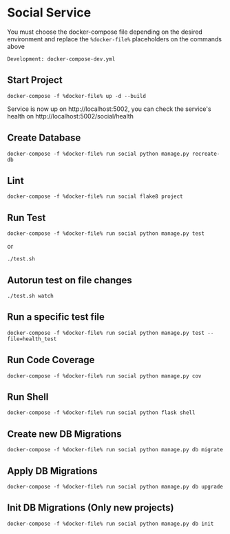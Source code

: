 # Social Service
You must choose the docker-compose file depending on the desired environment and replace the `%docker-file%` placeholders on the commands above
```
Development: docker-compose-dev.yml
```

## Start Project
```
docker-compose -f %docker-file% up -d --build
```
Service is now up on http://localhost:5002, you can check the service's health on http://localhost:5002/social/health

## Create Database
```
docker-compose -f %docker-file% run social python manage.py recreate-db
```

## Lint
```
docker-compose -f %docker-file% run social flake8 project
```

## Run Test
```
docker-compose -f %docker-file% run social python manage.py test
```
or
```
./test.sh
```

## Autorun test on file changes
```
./test.sh watch
```

## Run a specific test file
```
docker-compose -f %docker-file% run social python manage.py test --file=health_test
```

## Run Code Coverage
```
docker-compose -f %docker-file% run social python manage.py cov
```

## Run Shell
```
docker-compose -f %docker-file% run social python flask shell
```

## Create new DB Migrations
```
docker-compose -f %docker-file% run social python manage.py db migrate
```

## Apply DB Migrations
```
docker-compose -f %docker-file% run social python manage.py db upgrade
```

## Init DB Migrations (Only new projects)
```
docker-compose -f %docker-file% run social python manage.py db init
```

